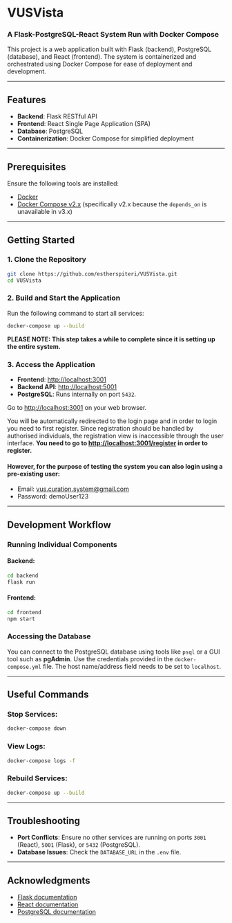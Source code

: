 # VUSVista

### A Flask-PostgreSQL-React System Run with Docker Compose

This project is a web application built with Flask (backend), PostgreSQL (database), and React (frontend). The system is containerized and orchestrated using Docker Compose for ease of deployment and development.

---

## Features

- **Backend**: Flask RESTful API
- **Frontend**: React Single Page Application (SPA)
- **Database**: PostgreSQL
- **Containerization**: Docker Compose for simplified deployment

---

## Prerequisites

Ensure the following tools are installed:

- [Docker](https://www.docker.com/)
- [Docker Compose v2.x](https://docs.docker.com/compose/)
(specifically v2.x because the `depends_on` is unavailable in v3.x)
---

## Getting Started

### 1. Clone the Repository

```bash
git clone https://github.com/estherspiteri/VUSVista.git
cd VUSVista
```
### 2. Build and Start the Application

Run the following command to start all services:

```bash
docker-compose up --build
```
<b>PLEASE NOTE: This step takes a while to complete since it is setting up the entire system.</b>

### 3. Access the Application

- **Frontend**: [http://localhost:3001](http://localhost:3001)
- **Backend API**: [http://localhost:5001](http://localhost:5001)
- **PostgreSQL**: Runs internally on port `5432`.

Go to [http://localhost:3001](http://localhost:3001) on your web browser.

You will be automatically redirected to the login page and in order to login you need to first register.
Since registration should be handled by authorised individuals, the registration view is inaccessible through the user interface.
<b>You need to go to [http://localhost:3001/register](http://localhost:3001/register) in order to register.</b>

#### However, for the purpose of testing the system you can also login using a pre-existing user:</br>
- Email: vus.curation.system@gmail.com</br>
- Password: demoUser123

---

## Development Workflow

### Running Individual Components

#### Backend:

```bash
cd backend
flask run
```

#### Frontend:

```bash
cd frontend
npm start
```

### Accessing the Database

You can connect to the PostgreSQL database using tools like `psql` or a GUI tool such as **pgAdmin**. Use the credentials provided in the `docker-compose.yml` file. The host name/address field needs to be set to `localhost`.

---

## Useful Commands

### Stop Services:

```bash
docker-compose down
```

### View Logs:

```bash
docker-compose logs -f
```

### Rebuild Services:

```bash
docker-compose up --build
```

---

## Troubleshooting

- **Port Conflicts**: Ensure no other services are running on ports `3001` (React), `5001` (Flask), or `5432` (PostgreSQL).
- **Database Issues**: Check the `DATABASE_URL` in the `.env` file.


---

## Acknowledgments

- [Flask documentation](https://flask.palletsprojects.com/)
- [React documentation](https://reactjs.org/)
- [PostgreSQL documentation](https://www.postgresql.org/docs/)
